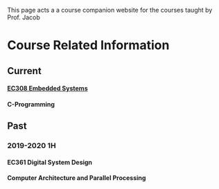 This page acts a a course companion website for the courses taught by Prof. Jacob
# Course Related Information

## Current
#### [EC308 Embedded Systems](./EmbeddedSystems)
#### C-Programming

## Past
### 2019-2020 1H
#### EC361 Digital System Design
#### Computer Architecture and Parallel Processing


